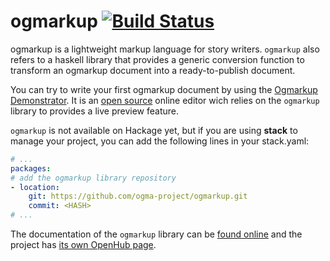 # ogmarkup [![Build Status](https://travis-ci.org/ogma-project/ogmarkup.svg?branch=dev)](https://travis-ci.org/ogma-project/ogmarkup)

ogmarkup is a lightweight markup language for story writers. `ogmarkup` also
refers to a haskell library that provides a generic conversion function to
transform an ogmarkup document into a ready-to-publish document.

You can try to write your first ogmarkup document by using the [Ogmarkup
Demonstrator](http://ogma.ikyushii.eu/). It is an [open
source](https://github.com/ogma-project/ogmarkup-demo) online editor wich relies
on the `ogmarkup` library to provides a live preview feature.

`ogmarkup` is not available on Hackage yet, but if you are using **stack** to
manage your project, you can add the following lines in your stack.yaml:

```yaml
# ...
packages:
# add the ogmarkup library repository
- location:
    git: https://github.com/ogma-project/ogmarkup.git
    commit: <HASH>
# ...
```

The documentation of the `ogmarkup` library can be [found
online](https://ogma-project.github.io/ogmarkup/) and the project has [its own
OpenHub page](https://www.openhub.net/p/ogmarkup).
